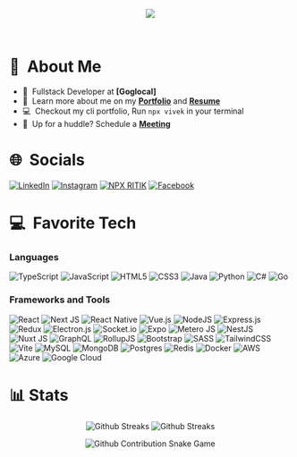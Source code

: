 <br><br>
<p align="center">
  <a href="https://itsvivek.me">
    <img src="https://readme-typing-svg.herokuapp.com?font=Fira+Code&size=30&pause=1000&center=true&vCenter=true&random=false&width=650&lines=Hello+There+%F0%9F%91%8B%F0%9F%8F%BB%2C+I'm+Vivek+Srivastava">
  </a>
</p>
<br>

# 💫&nbsp; About Me
- 🚀&nbsp; Fullstack Developer at **[Goglocal]**
- 📖&nbsp; Learn more about me on my **[Portfolio]** and **[Resume]**
- 💻&nbsp; Checkout my cli portfolio, Run `npx vivek` in your terminal
- 📅&nbsp; Up for a huddle? Schedule a **[Meeting]**

# 🌐&nbsp; Socials
[![LinkedIn](https://img.shields.io/badge/LinkedIn-%230077B5.svg?logo=linkedin&logoColor=white&style=for-the-badge)](https://linkedin.com/in/intVivek)
[![Instagram](https://img.shields.io/badge/Instagram-%23E4405F.svg?logo=Instagram&logoColor=white&style=for-the-badge)](https://instagram.com/_vivek__here)
[![NPX RITIK](https://img.shields.io/badge/npx_vivek-CC3534?style=for-the-badge&logo=npm&logoColor=white)](https://www.npmjs.com/package/vivek)
[![Facebook](https://img.shields.io/badge/Facebook-%231877F2.svg?logo=Facebook&logoColor=white&style=for-the-badge)](https://facebook.com/intVivek)

# 💻&nbsp; Favorite Tech
### Languages
![TypeScript](https://img.shields.io/badge/typescript-%23007ACC.svg?style=for-the-badge&logo=typescript&logoColor=white)
![JavaScript](https://img.shields.io/badge/javascript-%23323330.svg?style=for-the-badge&logo=javascript&logoColor=%23F7DF1E)
![HTML5](https://img.shields.io/badge/html5-%23E34F26.svg?style=for-the-badge&logo=html5&logoColor=white)
![CSS3](https://img.shields.io/badge/css3-%231572B6.svg?style=for-the-badge&logo=css3&logoColor=white)
![Java](https://img.shields.io/badge/java-%23ED8B00.svg?style=for-the-badge&logo=openjdk&logoColor=white)
![Python](https://img.shields.io/badge/python-3670A0?style=for-the-badge&logo=python&logoColor=ffdd54)
![C#](https://img.shields.io/badge/c%23-%23239120.svg?style=for-the-badge&logo=csharp&logoColor=white)
![Go](https://img.shields.io/badge/go-%2300ADD8.svg?style=for-the-badge&logo=go&logoColor=white)
### Frameworks and Tools
![React](https://img.shields.io/badge/react-%2320232a.svg?style=for-the-badge&logo=react&logoColor=%2361DAFB)
![Next JS](https://img.shields.io/badge/Next-black?style=for-the-badge&logo=next.js&logoColor=white)
![React Native](https://img.shields.io/badge/react_native-%2320232a.svg?style=for-the-badge&logo=react&logoColor=%2361DAFB)
![Vue.js](https://img.shields.io/badge/vue_js-%2335495e.svg?style=for-the-badge&logo=vuedotjs&logoColor=%234FC08D)
![NodeJS](https://img.shields.io/badge/node_js-6DA55F?style=for-the-badge&logo=node.js&logoColor=white)
![Express.js](https://img.shields.io/badge/express_js-%23404d59.svg?style=for-the-badge&logo=express&logoColor=%2361DAFB)
![Redux](https://img.shields.io/badge/redux-%23593d88.svg?style=for-the-badge&logo=redux&logoColor=white)
![Electron.js](https://img.shields.io/badge/Electron-191970?style=for-the-badge&logo=Electron&logoColor=white)
![Socket.io](https://img.shields.io/badge/Socket_io-black?style=for-the-badge&logo=socket.io&badgeColor=010101)
![Expo](https://img.shields.io/badge/expo-1C1E24?style=for-the-badge&logo=expo&logoColor=#D04A37)
![Metero JS](https://img.shields.io/badge/meteorjs-%23d74c4c.svg?style=for-the-badge&logo=meteor&logoColor=white)
![NestJS](https://img.shields.io/badge/nestjs-%23E0234E.svg?style=for-the-badge&logo=nestjs&logoColor=white)
![Nuxt JS](https://img.shields.io/badge/Nuxt-002E3B?style=for-the-badge&logo=nuxt.js&logoColor=#00DC82)
![GraphQL](https://img.shields.io/badge/-GraphQL-E10098?style=for-the-badge&logo=graphql&logoColor=white)
![RollupJS](https://img.shields.io/badge/RollupJS-ef3335?style=for-the-badge&logo=rollup.js&logoColor=white)
![Bootstrap](https://img.shields.io/badge/bootstrap-%238511FA.svg?style=for-the-badge&logo=bootstrap&logoColor=white)
![SASS](https://img.shields.io/badge/SASS-hotpink.svg?style=for-the-badge&logo=SASS&logoColor=white)
![TailwindCSS](https://img.shields.io/badge/tailwindcss-%2338B2AC.svg?style=for-the-badge&logo=tailwind-css&logoColor=white)
![Vite](https://img.shields.io/badge/vite-%23646CFF.svg?style=for-the-badge&logo=vite&logoColor=white)
![MySQL](https://img.shields.io/badge/mysql-%2300000f.svg?style=for-the-badge&logo=mysql&logoColor=white)
![MongoDB](https://img.shields.io/badge/MongoDB-%234ea94b.svg?style=for-the-badge&logo=mongodb&logoColor=white)
![Postgres](https://img.shields.io/badge/postgres-%23316192.svg?style=for-the-badge&logo=postgresql&logoColor=white)
![Redis](https://img.shields.io/badge/redis-%23DD0031.svg?style=for-the-badge&logo=redis&logoColor=white)
![Docker](https://img.shields.io/badge/docker-%230db7ed.svg?style=for-the-badge&logo=docker&logoColor=white)
![AWS](https://img.shields.io/badge/AWS-%23FF9900.svg?style=for-the-badge&logo=amazon-aws&logoColor=white)
![Azure](https://img.shields.io/badge/azure-%230072C6.svg?style=for-the-badge&logo=microsoftazure&logoColor=white)
![Google Cloud](https://img.shields.io/badge/GoogleCloud-%234285F4.svg?style=for-the-badge&logo=google-cloud&logoColor=white)

# 📊 Stats
<p align="center">
  <picture>
    <source media="(prefers-color-scheme: dark)" srcset="https://github-readme-stats.vercel.app/api?username=intVivek&theme=dark&show_icons=true&rank_icon=github&card_width=440" />
    <source media="(prefers-color-scheme: light)" srcset="https://github-readme-stats.vercel.app/api?username=intVivek&theme=light&show_icons=true&rank_icon=github&card_width=440" />
    <img alt="Github Streaks" src="https://github-readme-stats.vercel.app/api?username=intVivek&theme=light&show_icons=true&rank_icon=github&card_width=440" />
  </picture>
  <picture>
    <source media="(prefers-color-scheme: dark)" srcset="https://github-readme-streak-stats.herokuapp.com/?user=intVivek&theme=dark&hide_border=false&card_width=400" />
    <source media="(prefers-color-scheme: light)" srcset="https://github-readme-streak-stats.herokuapp.com/?user=intVivek&theme=light&hide_border=false&card_width=400" />
    <img alt="Github Streaks" src="https://github-readme-streak-stats.herokuapp.com/?user=intVivek&theme=light&hide_border=false&card_width=400" />
  </picture>
  <!-- <picture>
    <source media="(prefers-color-scheme: dark)" srcset="https://github-readme-stats.vercel.app/api/top-langs/?username=itzzritik&theme=dark&hide_border=false&include_all_commits=true&count_private=true&layout=donut" />
    <source media="(prefers-color-scheme: light)" srcset="https://github-readme-stats.vercel.app/api/top-langs/?username=itzzritik&theme=light&hide_border=false&include_all_commits=true&count_private=true&layout=donut" />
    <img alt="Github Top Languages" src="https://github-readme-stats.vercel.app/api/top-langs/?username=itzzritik&theme=light&hide_border=false&include_all_commits=true&count_private=true&layout=donut" />
  </picture> -->
</p>

<p align="center">
  <picture>
    <source media="(prefers-color-scheme: dark)" srcset="profile/assets/SnakeGameDark.svg" />
    <source media="(prefers-color-scheme: light)" srcset="profile/assets/SnakeGame.svg" />
    <img alt="Github Contribution Snake Game" src="profile/assets/SnakeGame.svg" />
  </picture>
</p>

<!-- links definition -->

[AdeptMind]: https://goglocal.live "Goglocal Website"
[LinkedIn]: https://www.linkedin.com/in/intVivek "Vivek's LinkedIn"
[Portfolio]: https://itsvivek.me "Vivek's Portfolio"
[Resume]: https://resume.itsvivek.me "Checkout Vivek's Resume"
[Meeting]: https://calendly.com/itsVivek/hello "Schedule a meeting"

